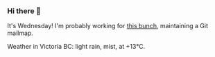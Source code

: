 ### Hi there :wave:

It's Wednesday! I'm probably working for [this bunch](https://github.com/kohofinancial), maintaining a Git mailmap.

Weather in Victoria BC: light rain, mist, at +13°C.
